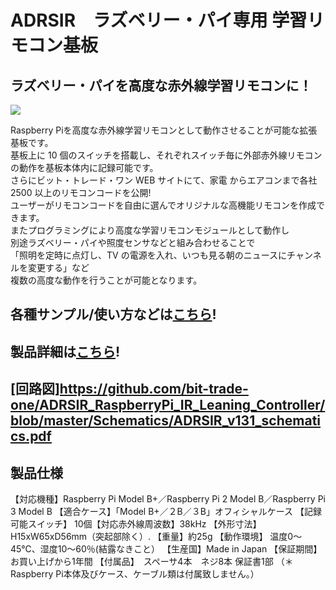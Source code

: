 # ADRSIR　ラズベリー・パイ専用 学習リモコン基板

## ラズベリー・パイを高度な赤外線学習リモコンに！ 
![](https://bit-trade-one.co.jp/wp/wp-content/uploads/2017/12/971809643c77bf0f16eb5f0663ed0802.png)  

Raspberry Piを高度な赤外線学習リモコンとして動作させることが可能な拡張基板です。  
基板上に 10 個のスイッチを搭載し、それぞれスイッチ毎に外部赤外線リモコンの動作を基板本体内に記録可能です。  
さらにビット・トレード・ワン WEB サイトにて、家電 からエアコンまで各社 2500 以上のリモコンコードを公開!  
ユーザーがリモコンコードを自由に選んでオリジナルな高機能リモコンを作成できます。  
またプログラミングにより高度な学習リモコンモジュールとして動作し  
別途ラズベリー・パイや照度センサなどと組み合わせることで  
「照明を定時に点灯し、TV の電源を入れ、いつも見る朝のニュースにチャンネルを変更する」など  
複数の高度な動作を行うことが可能となります。  

## 各種サンプル/使い方などは[こちら](https://github.com/bit-trade-one/ADRSIR_RaspberryPi_IR_Leaning_Controller/tree/master/Sample)!

## 製品詳細は[こちら](https://bit-trade-one.co.jp/product/module/adrsir/)!

## [回路図]https://github.com/bit-trade-one/ADRSIR_RaspberryPi_IR_Leaning_Controller/blob/master/Schematics/ADRSIR_v131_schematics.pdf

## 製品仕様

【対応機種】Raspberry Pi Model B+／Raspberry Pi 2 Model B／Raspberry Pi 3 Model B
【適合ケース】「Model B+／２B／３B」オフィシャルケース
【記録可能スイッチ】 10個【対応赤外線周波数】38kHz
【外形寸法】H15xW65xD56mm（突起部除く）.
【重量】約25g
【動作環境】 温度0～45℃、湿度10～60％(結露なきこと）
【生産国】Made in Japan
【保証期間】お買い上げから1年間
【付属品】　スペーサ4本　ネジ8本 保証書1部
 （＊Raspberry Pi本体及びケース、ケーブル類は付属致しません。）
